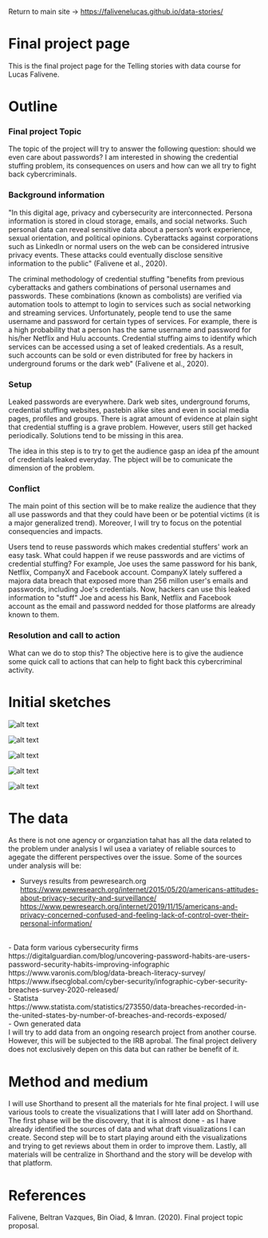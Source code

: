 
Return to main site -> https://falivenelucas.github.io/data-stories/

# Final project page

This is the final project page for the Telling stories with data course for Lucas Falivene.

# Outline

### Final project Topic

The topic of the project will try to answer the following question: should we even care about passwords?
I am interested in showing the credential stuffing problem, its consequences on users and how can we all try to fight back cybercriminals.

### Background information

"In this digital age, privacy and cybersecurity are interconnected. Persona information is stored in cloud storage, emails, and social networks. Such personal data
can reveal sensitive data about a person’s work experience, sexual orientation, and political opinions. Cyberattacks against corporations such as LinkedIn or normal users on the web can be considered intrusive privacy events. These attacks could eventually disclose sensitive information to the public" (Falivene et al., 2020).

The criminal methodology of credential stuffing "benefits from previous cyberattacks and gathers combinations of personal usernames and passwords. These combinations (known as combolists) are verified via automation tools to attempt to login to services such as social networking and streaming services. Unfortunately, people tend to use the same username and password for certain types of services. For example, there is a high probability that a person has the same username and password for his/her Netflix and Hulu accounts. Credential stuffing aims to identify which services can be accessed using a set of leaked credentials. As a result, such accounts can be sold or even distributed for free by hackers in underground forums or the dark web" (Falivene et al., 2020).

### Setup

Leaked passwords are everywhere. Dark web sites, underground forums, credential stuffing websites, pastebin alike sites and even in social media pages, profiles and groups. There is agrat amount of evidence at plain sight that credential stuffing is a grave problem. However, users still get hacked periodically. Solutions tend to be missing in this area.

The idea in this step is to try to get the audience gasp an idea pf the amount of credentials leaked everyday. The pbject will be to comunicate the dimension of the problem.

### Conflict

The main point of this section will be to make realize the audience that they all use passwords and that they could have been or be potential victims (it is a major generalized trend). Moreover, I will try to focus on the potential consequencies and impacts.

Users tend to reuse passwords which makes credential stuffers' work an easy task. What could happen if we reuse passwords and are victims of credential stuffing? For example, Joe uses the same password for his bank, Netflix, CompanyX and Facebook account. CompanyX lately suffered a majora data breach that exposed more than 256 millon user's emails and passwords, including Joe's credentials. Now, hackers can use this leaked information to "stuff" Joe and acess his Bank, Netflix and Facebook account as the email and password nedded for those platforms are already known to them. 

### Resolution and call to action

What can we do to stop this? The objective here is to give the audience some quick call to actions that can help to fight back this cybercriminal activity.

# Initial sketches

![alt text](https://github.com/falivenelucas/data-stories/blob/master/a.jpeg?raw=true)

![alt text](https://github.com/falivenelucas/data-stories/blob/master/b.jpeg?raw=true)

![alt text](https://github.com/falivenelucas/data-stories/blob/master/d.jpeg?raw=true)

![alt text](https://github.com/falivenelucas/data-stories/blob/master/e.jpeg?raw=true)

![alt text](https://github.com/falivenelucas/data-stories/blob/master/c.jpeg?raw=true)


# The data

As there is not one agency or organziation tahat has all the data related to the problem under analysis I wil usea a variatey of reliable sources to agegate the different perspectives over the issue. Some of the sources under analysis will be:

- Surveys results from pewresearch.org <br>
https://www.pewresearch.org/internet/2015/05/20/americans-attitudes-about-privacy-security-and-surveillance/
https://www.pewresearch.org/internet/2019/11/15/americans-and-privacy-concerned-confused-and-feeling-lack-of-control-over-their-personal-information/
<br>
- Data form various cybersecurity firms<br>
https://digitalguardian.com/blog/uncovering-password-habits-are-users-password-security-habits-improving-infographic
https://www.varonis.com/blog/data-breach-literacy-survey/
https://www.ifsecglobal.com/cyber-security/infographic-cyber-security-breaches-survey-2020-released/
<br>
- Statista<br>
https://www.statista.com/statistics/273550/data-breaches-recorded-in-the-united-states-by-number-of-breaches-and-records-exposed/
<br>
- Own generated data<br>
I will try to add data from an ongoing research project from another course. However, this will be subjected to the IRB aprobal. The final project delivery does not exclusively depen on this data but can rather be benefit of it.

# Method and medium

I will use Shorthand to present all the materials for hte final project. I will use various tools to create the visualizations that I willl later add on Shorthand.
The first phase will be the discovery, that it is almost done - as I have already identified the sources of data and what draft visualizations I can create. Second step will be to start playing around eith the visualizations and trying to get reviews about them in order to improve them. Lastly, all materials will be centralize in Shorthand and the story will be develop with that platform.
  
# References

Falivene, Beltran Vazques, Bin Oiad, & Imran. (2020). Final project topic proposal.
